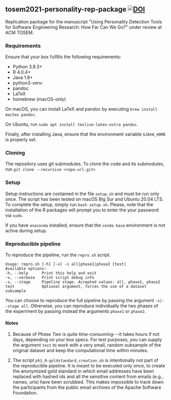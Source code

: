 ## tosem2021-personality-rep-package [![DOI](https://zenodo.org/badge/DOI/10.5281/zenodo.4679303.svg)](https://doi.org/10.5281/zenodo.4679303)
Replication package for the manuscript "Using Personality Detection Tools for Software Engineering Research: How Far Can
We Go?" under review at ACM TOSEM.

### Requirements
Ensure that your box fulfills the following requirements:
* Python 3.8.3+
* R 4.0.4+
* Java 1.8+
* python3-venv
* pandoc
* LaTeX
* homebrew (macOS-only)

On macOS, you can install LaTeX and pandoc by executing `brew install mactex pandoc`.

On Ubuntu, run `sudo apt install texlive-latex-extra pandoc`.

Finally, after installing Java, ensure that the environment variable `$JAVA_HOME` is properly set.

### Cloning
The repository uses git submodules. To clone the code and its submodules, run `git clone --recursive <repo-url.git>`

### Setup
Setup instructions are contained in the file `setup.sh` and must be run only once. The script has been tested on macOS Big Sur and Ubuntu 20.04 LTS.
To complete the setup, simply run `bash setup.sh`. Please, note that the installation of the R packages will prompt you to enter the your password via `sudo`. 

If you have `anaconda` installed, ensure that the `conda base` environment is not active during setup.

### Reproducible pipeline

To reproduce the pipeline, run the `repro.sh` script.
```text
Usage: repro.sh [-h] [-v] -s all|phase1|phase2 [test]
Available options:
-h, --help      Print this help and exit
-v, --verbose   Print script debug info
-s, --stage     Pipeline stage. Accepted values: all, phase1, phase2
test            Optional argument, forces the use of a dataset subsample
```

You can choose to reproduce the full pipeline by passing the argument `-s|--stage all`.
Otherwise, you can reproduce individually the two phases of the experiment by passing instead
the arguments `phase1` or `phase2`.

#### Notes

1. Because of *Phase Two* is quite time-consuming---it takes hours if not days, depending on your box specs. For test 
   purposes, you can supply the argument `test` to work with a very small, random subsample of the original dataset and 
   keep the computational time within minutes.

2. The script `ph1_0-goldstandard_creation.sh` is intentionally not part of the reproducible pipeline. It is meant to be
   executed only once, to create the anonymized gold standard in which email addresses have been replaced
   with hashed ids and all the sensitive content from emails (e.g., names, urls) have been scrubbed. This makes
   impossible to track down the participants from the public email archives of the Apache Software Foundation.

